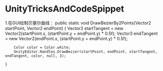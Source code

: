 # UnityTricksAndCodeSpippet

1.在GUI绘制贝塞尔曲线：
  public static void DrawBezierBy2Points(Vector2 startPoint, Vector2 endPoint)
    {
        Vector3 startTangent = new Vector2(startPoint.x, (startPoint.y + endPoint.y) * 0.5f);
        Vector3 endTangent = new Vector2(endPoint.x, (startPoint.y + endPoint.y) * 0.5f);
        
        Color color = Color.white;
        UnityEditor.Handles.DrawBezier(startPoint, endPoint, startTangent, endTangent, color, null, 3);

    }
